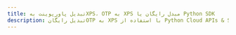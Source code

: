 ---title: تبدیل پاورپوینت بهXPS، OTP به XPS مبدل رایگان یا Python SDKdescription: تبدیل رایگانOTP به XPS با استفاده از Python Cloud APIs & SDK. همچنین اسناد Microsoft PowerPoint را در Cloud ایجاد، ویرایش و رندر کنید.---